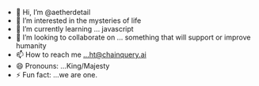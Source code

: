 - 👋 Hi, I’m @aetherdetail
- 👀 I’m interested in the mysteries of life
- 🌱 I’m currently learning ... javascript
- 💞️ I’m looking to collaborate on ... something that will support or improve humanity
- 📫 How to reach me ...ht@chainquery.ai
- 😄 Pronouns: ...King/Majesty
- ⚡ Fun fact: ...we are one.

<!---
aetherdetail/aetherdetail is a ✨ special ✨ repository because its `README.md` (this file) appears on your GitHub profile.
You can click the Preview link to take a look at your changes.
--->
